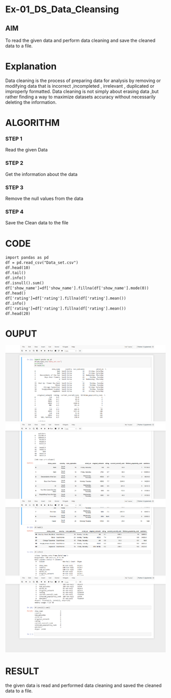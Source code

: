 # Ex-01_DS_Data_Cleansing


## AIM
To read the given data and perform data cleaning and save the cleaned data to a file. 

# Explanation
Data cleaning is the process of preparing data for analysis by removing or modifying data that is incorrect ,incompleted , irrelevant , duplicated or improperly formatted. 
Data cleaning is not simply about erasing data ,but rather finding a way to maximize datasets accuracy without necessarily deleting the information. 

# ALGORITHM
### STEP 1
Read the given Data
### STEP 2
Get the information about the data
### STEP 3
Remove the null values from the data
### STEP 4
Save the Clean data to the file


# CODE
```
import pandas as pd
df = pd.read_csv("Data_set.csv")
df.head(10)
df.tail()
df.info()
df.isnull().sum()
df['show_name']=df['show_name'].fillna(df['show_name'].mode(0))
df.head()
df['rating']=df['rating'].fillna(df['rating'].mean())
df.info()
df['rating']=df['rating'].fillna(df['rating'].mean())
df.head(20)
```
# OUPUT
![output](./image1.png)
![output](./image2.png)
![output](./image3.png)
![output](./image4.png)
# RESULT
 the given data is read and performed data cleaning and saved the cleaned data to a file. 
